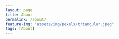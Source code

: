 ```yaml
---
layout: page
title: About
permalink: /about/
feature-img: "assets/img/pexels/triangular.jpeg"
tags: [About]
---
```


